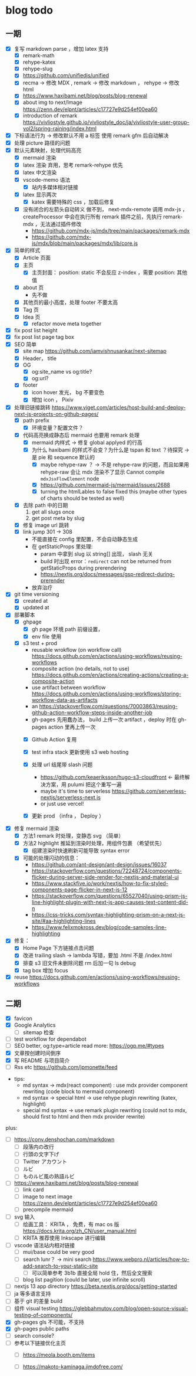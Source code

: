 
# blog todo

## 一期

- [x] 复写 markdown parse ，增加 latex 支持
    - [x] remark-math
    - [x] rehype-katex
    - [x] rehype-slug
    - [x] https://github.com/unifiedjs/unified
    - [x] recma -> 修改 MDX , remark -> 修改 markdown ， rehype -> 修改 html
    - [x] https://www.haxibami.net/blog/posts/blog-renewal
    - [x] about img to next/Image https://zenn.dev/elpnt/articles/c17727e9d254ef00ea60
    - [x] introduction of remark https://vivliostyle.github.io/vivliostyle_doc/ja/vivliostyle-user-group-vol2/spring-raining/index.html
- [x] 下标语法行为 -> 修改默认不用 a 标签
    使用 remark gfm 后自动解决
- [x] 处理 picture 路径的问题
- [x] 默认元素映射，处理代码高亮
    - [x] mermaid 渲染
    - [x] latex 渲染 弃用，思考 remark-rehype 优先
    - [x] latex 中文渲染
    - [x] vscode-memo 语法
        - [x] 站内多媒体相对链接
    - [x] latex 显示两次
        - [x] katex 需要特殊的 css ，加载后修复
    - [x] 没有闭合的左箭头自动转义
        做不到， next-mdx-remote 调用 mdx-js ， createProcessor 中会在执行所有 remark 插件之前，先执行 remark-mdx ，无法通过插件修改 
        - https://github.com/mdx-js/mdx/tree/main/packages/remark-mdx
        - https://github.com/mdx-js/mdx/blob/main/packages/mdx/lib/core.js
- [x] 简单的样式
    - [x] Article 页面
    - [x] 主页
        - [x] 主页封面： position: static 不会反应 z-index ，需要 position: 其他值
    - [x] about 页
        - 先不做
    - [x] 其他页的最小高度，处理 footer 不要太高
    - [x] Tag 页
    - [x] Idea 页
        - [x] refactor move meta together
- [x] fix post list height
- [x] fix post list page tag box
- [x] SEO 简单
    - [x] site map https://github.com/iamvishnusankar/next-sitemap
    - [x] Header， title
    - [x] OG
        - [x] og:site_name vs og:title?
        - [x] og:url?
    - [x] footer
        - [x] icon hover 发光， bg 不要变色
        - [x] 增加 icon ， Pixiv
- [x] 处理旧链接跳转 https://www.viget.com/articles/host-build-and-deploy-next-js-projects-on-github-pages/
    - [x] path prefix
        - [x] 环境变量？配置文件？
    - [x] 代码高亮换成静态后 mermaid 也要用 remark 处理
        - [x] mermaid 内样式 -> 修复 global applyed 的行高
        - [x] 为什么 haxibami 的样式不会变？为什么是 tspan 和 text ？待探究 -> 是 pie 和 sequence 默认的
            - [x] maybe rehype-raw ？ -> 不是 rehype-raw 的问题，而且如果用 rehype-raw 会让 mdx 渲染不了显示 Cannot compile `mdxJsxFlowElement` node
            - [x] https://github.com/mermaid-js/mermaid/issues/2688
            - [x] turning the htmlLables to false fixed this (maybe other types of charts should be tested as well)
    - [x] 去除 path 中的日期
        1. get all slugs once
        2. get post meta by slug
    - [x] 修复 image url 跳转
    - [x] link jump 301 -> 308
        - 不能直接在 config 里配置，不会自动静态生成
        - 在 getStaticProps 里处理:
            - param 中拿到 slug 以 string[] 出现， slash 无关
            - build 时出现 error：`redirect` can not be returned from getStaticProps during prerendering
            - https://nextjs.org/docs/messages/gsp-redirect-during-prerender
        - 放弃治疗
- [x] git time versioning
    - [x] created at
    - [x] updated at
- [x] 部署脚本
    - [x] ghpage
        - [x] gh page 环境 path 前缀设置，
        - [x] env file 使用
    - [x] s3 test + prod
        - reusable wrokflow (on workflow call) https://docs.github.com/en/actions/using-workflows/reusing-workflows
        - composite action (no details, not to use) https://docs.github.com/en/actions/creating-actions/creating-a-composite-action
        - use artifact between workflow https://docs.github.com/en/actions/using-workflows/storing-workflow-data-as-artifacts
        - an https://stackoverflow.com/questions/70003863/reusing-github-action-workflow-steps-inside-another-job
        - gh-pages 先用蠢办法， build 上传一次 artifact ，deploy 时在 gh-pages action 里再上传一次
        - [x] Github Action 复用
        - [x] test infra stack 更新使用 s3 web hosting
        - [x] 处理 url 结尾带 slash 问题
            - https://github.com/keaeriksson/hugo-s3-cloudfront <- 最终解决方案，用 pulumi 把这个重写一遍
            - maybe it's time to serverless https://github.com/serverless-nextjs/serverless-next.js
            - or just use vercel! 

        - [x] 更新 prod （infra ， Deploy ）
- [x] 修复 mermaid 渲染
    - [x] 方法1 remark 时处理，变静态 svg （简单）
    - [x] 方法2 highlight 推延到渲染时处理，用组件包裹 （希望优先）
        - [x] 组建渲染时快速刷新可能导致 syntax error
    - [x] 可能的处理闪动的信息： 
        - https://github.com/ant-design/ant-design/issues/16037
        - https://stackoverflow.com/questions/72248724/components-flicker-during-server-side-render-for-nextjs-and-material-ui
        - https://www.stackfive.io/work/nextjs/how-to-fix-styled-components-page-flicker-in-next-js-12
        - https://stackoverflow.com/questions/65527040/using-prism-js-line-highlight-plugin-with-next-js-app-causes-text-content-did-n
        - https://css-tricks.com/syntax-highlighting-prism-on-a-next-js-site/#aa-highlighting-lines
        - https://www.felixmokross.dev/blog/code-samples-line-highlighting
- [x] 修复：
    - [x] Home Page 下方链接点击问题
    - [x] 改进 trailing slash -> lambda 写错，要加 .html 不是 /index.html
    - [x] 排查 s3 旧文件未删除问题 rm 后加一句 ls debug
    - [x] tag box 增加 focus
- [x] reuse https://docs.github.com/en/actions/using-workflows/reusing-workflows

## 二期

- [x] favicon
- [x] Google Analytics
    - [ ] sitemap 检查
- [ ] test workflow for dependabot
- [ ] SEO better, og:type=article read more: https://ogp.me/#types
- [x] 文章按创建时间倒序
- [x] 写 README 与项目简介
- [ ] Rss etc https://github.com/jpmonette/feed

- tips:
    - md syntax -> mdx(react component) : use mdx provider component rewriting (code block to mermaid component)
    - md syntax -> special html -> use rehype plugin rewriting (katex, highlight)
    - special md syntax -> use remark plugin rewriting (could not to mdx, should first to html and then mdx provider rewrite)


plus:
- [ ] https://conv.denshochan.com/markdown
    - [ ] 段落内の改行
    - [ ] 行頭の文字下げ
    - [ ] Twitter アカウント
    - [ ] ルビ
    - [ ] ものルビ風の熟語ルビ
- [ ] https://www.haxibami.net/blog/posts/blog-renewal
    - [ ] link card
    - [ ] image to next image https://zenn.dev/elpnt/articles/c17727e9d254ef00ea60
    - [ ] precompile mermaid
- [ ] svg 输入
    - [ ] 绘画工具： KRITA ， 免费，有 mac os 版 https://docs.krita.org/zh_CN/user_manual.html
    - [ ] KRITA 推荐使用 Inkscape 进行编辑
- [ ] vscode 语法站内相对链接
    - [ ] mui/base could be very good
    - [ ] search lunr？ -> mini search https://www.webpro.nl/articles/how-to-add-search-to-your-static-site
        - [ ] 可以简单参考 3b1b 直接全局 hold 住，然后全文搜索
    - [ ] blog list pagition (could be later, use infinite scroll)
- [ ] nextjs 13 app directory https://beta.nextjs.org/docs/getting-started
- [ ] ja 等多语言支持
- [ ] 基于 git 的差量 build
- [ ] 组件 visual testing https://glebbahmutov.com/blog/open-source-visual-testing-of-components/
- [x] gh-pages gls 不可能，不支持
- [x] gh-pages public paths
- [ ] search console?
- [ ] 参考以下链接优化主页
    - [ ] https://meola.booth.pm/items
    - [ ] https://makoto-kaminaga.jimdofree.com/


